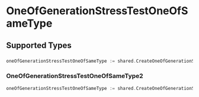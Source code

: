 # OneOfGenerationStressTestOneOfSameType


## Supported Types

### 

```go
oneOfGenerationStressTestOneOfSameType := shared.CreateOneOfGenerationStressTestOneOfSameTypeStr(string{/* values here */})
```

### OneOfGenerationStressTestOneOfSameType2

```go
oneOfGenerationStressTestOneOfSameType := shared.CreateOneOfGenerationStressTestOneOfSameTypeOneOfGenerationStressTestOneOfSameType2(shared.OneOfGenerationStressTestOneOfSameType2{/* values here */})
```

